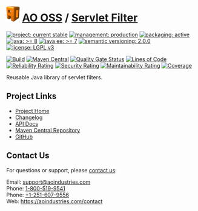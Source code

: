 # [<img src="ao-logo.png" alt="AO Logo" width="35" height="40">](https://github.com/ao-apps) [AO OSS](https://github.com/ao-apps/ao-oss) / [Servlet Filter](https://github.com/ao-apps/ao-servlet-filter)

[![project: current stable](https://oss.aoapps.com/ao-badges/project-current-stable.svg)](https://aoindustries.com/life-cycle#project-current-stable)
[![management: production](https://oss.aoapps.com/ao-badges/management-production.svg)](https://aoindustries.com/life-cycle#management-production)
[![packaging: active](https://oss.aoapps.com/ao-badges/packaging-active.svg)](https://aoindustries.com/life-cycle#packaging-active)  
[![java: &gt;= 8](https://oss.aoapps.com/ao-badges/java-8.svg)](https://docs.oracle.com/javase/8/)
[![java ee: &gt;= 7](https://oss.aoapps.com/ao-badges/javaee-7.svg)](https://docs.oracle.com/javaee/7/)
[![semantic versioning: 2.0.0](https://oss.aoapps.com/ao-badges/semver-2.0.0.svg)](https://semver.org/spec/v2.0.0.html)
[![license: LGPL v3](https://oss.aoapps.com/ao-badges/license-lgpl-3.0.svg)](https://www.gnu.org/licenses/lgpl-3.0)

[![Build](https://github.com/ao-apps/ao-servlet-filter/workflows/Build/badge.svg?branch=master)](https://github.com/ao-apps/ao-servlet-filter/actions?query=workflow%3ABuild)
[![Maven Central](https://maven-badges.herokuapp.com/maven-central/com.aoapps/ao-servlet-filter/badge.svg)](https://maven-badges.herokuapp.com/maven-central/com.aoapps/ao-servlet-filter)
[![Quality Gate Status](https://sonarcloud.io/api/project_badges/measure?branch=master&project=com.aoapps%3Aao-servlet-filter&metric=alert_status)](https://sonarcloud.io/dashboard?branch=master&id=com.aoapps%3Aao-servlet-filter)
[![Lines of Code](https://sonarcloud.io/api/project_badges/measure?branch=master&project=com.aoapps%3Aao-servlet-filter&metric=ncloc)](https://sonarcloud.io/component_measures?branch=master&id=com.aoapps%3Aao-servlet-filter&metric=ncloc)  
[![Reliability Rating](https://sonarcloud.io/api/project_badges/measure?branch=master&project=com.aoapps%3Aao-servlet-filter&metric=reliability_rating)](https://sonarcloud.io/component_measures?branch=master&id=com.aoapps%3Aao-servlet-filter&metric=Reliability)
[![Security Rating](https://sonarcloud.io/api/project_badges/measure?branch=master&project=com.aoapps%3Aao-servlet-filter&metric=security_rating)](https://sonarcloud.io/component_measures?branch=master&id=com.aoapps%3Aao-servlet-filter&metric=Security)
[![Maintainability Rating](https://sonarcloud.io/api/project_badges/measure?branch=master&project=com.aoapps%3Aao-servlet-filter&metric=sqale_rating)](https://sonarcloud.io/component_measures?branch=master&id=com.aoapps%3Aao-servlet-filter&metric=Maintainability)
[![Coverage](https://sonarcloud.io/api/project_badges/measure?branch=master&project=com.aoapps%3Aao-servlet-filter&metric=coverage)](https://sonarcloud.io/component_measures?branch=master&id=com.aoapps%3Aao-servlet-filter&metric=Coverage)

Reusable Java library of servlet filters.

## Project Links
* [Project Home](https://oss.aoapps.com/servlet-filter/)
* [Changelog](https://oss.aoapps.com/servlet-filter/changelog)
* [API Docs](https://oss.aoapps.com/servlet-filter/apidocs/)
* [Maven Central Repository](https://central.sonatype.com/artifact/com.aoapps/ao-servlet-filter)
* [GitHub](https://github.com/ao-apps/ao-servlet-filter)

## Contact Us
For questions or support, please [contact us](https://aoindustries.com/contact):

Email: [support@aoindustries.com](mailto:support@aoindustries.com)  
Phone: [1-800-519-9541](tel:1-800-519-9541)  
Phone: [+1-251-607-9556](tel:+1-251-607-9556)  
Web: https://aoindustries.com/contact
